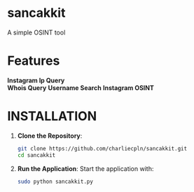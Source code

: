 # sancakkit
A simple OSINT tool

# Features
**Instagram Ip Query**  
**Whois Query**
**Username Search**
**Instagram OSINT**

# INSTALLATION
1. **Clone the Repository**:
   ```bash
   git clone https://github.com/charliecpln/sancakkit.git
   cd sancakkit
   ```

2. **Run the Application**:
   Start the application with:
   ```bash
   sudo python sancakkit.py
   ```
